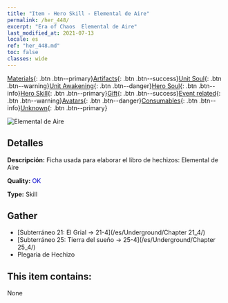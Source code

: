 ```yaml
---
title: "Item - Hero Skill - Elemental de Aire"
permalink: /her_448/
excerpt: "Era of Chaos  Elemental de Aire"
last_modified_at: 2021-07-13
locale: es
ref: "her_448.md"
toc: false
classes: wide
---
```

 [Materials](/ItemsES/){: .btn .btn--primary}[Artifacts](/ItemsES/Artifacts/){: .btn .btn--success}[Unit Soul](/ItemsES/UnitSoul/){: .btn .btn--warning}[Unit Awakening](/ItemsES/UnitAwakening/){: .btn .btn--danger}[Hero Soul](/ItemsES/HeroSoul/){: .btn .btn--info}[Hero Skill](/ItemsES/HeroSkill/){: .btn .btn--primary}[Gift](/ItemsES/Gift/){: .btn .btn--success}[Event related](/ItemsES/Events/){: .btn .btn--warning}[Avatars](/ItemsES/Avatars/){: .btn .btn--danger}[Consumables](/ItemsES/Consumables/){: .btn .btn--info}[Unknown](/ItemsES/Unknown/){: .btn .btn--primary}

 ![Elemental de Aire](/images/t/ps_zhaohuanqiyuansu.png)

## Detalles
 **Descripción:** Ficha usada para elaborar el libro de hechizos: Elemental de Aire

 **Quality:** <span style="color: #0000CD">OK</span>

 **Type:** Skill

## Gather

*    [Subterráneo 21: El Grial -> 21-4](/es/Underground/Chapter 21_4/) 
*    [Subterráneo 25: Tierra del sueño -> 25-4](/es/Underground/Chapter 25_4/) 
*    Plegaria de Hechizo 

## This item contains:

  None

